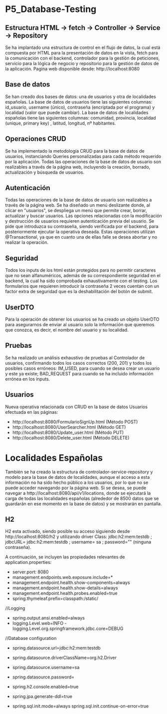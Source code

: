 # P5_Database-Testing


## Estructura HTML -> fetch -> Controller -> Service -> Repository
Se ha implantado una estructura de control en el flujo de datos, la cual está compuesta por HTML para la presentación de datos en la vista, fetch para la comunicación con el backend, controlador para la gestión de peticiones, servicio para la lógica de negocio y repositorio para la gestión de datos de la aplicación.
Pagina web disponible desde:  http://localhost:8080

## Base de datos
Se han creado dos bases de datos: una de usuarios y otra de localidades españolas. La base de datos de usuarios tiene las siguientes columnas: id_usuario, username (único), contraseña (encriptada por el programa) y localidad (valor que puede cambiar). La base de datos de localidades españolas tiene las siguientes columnas: comunidad, provincia, localidad (unique, primary key) , latitud, longitud, nº habitantes. 

## Operaciones CRUD
Se ha implementado la metodología CRUD para la base de datos de usuarios, instanciando Queries personalizadas para cada método requerido por la aplicación. Todas las operaciones de la base de datos de usuario son realizables a través de la página web, incluyendo la creación, borrado, actualización y búsqueda de usuarios.

## Autenticación
Todas las operaciones de la base de datos de usuario son realizables a través de la página web. Se ha diseñado un menú deslizante donde, al clicar en "usuarios", se despliega un menú que permite crear, borrar, actualizar y buscar usuarios. Las opciones relacionadas con la modificación y destrucción de usuarios requieren autenticación previa del usuario. Se pide que introduzca su contraseña, siendo verificada por el backend, para posteriormente ejecutar la operativa deseada.
Estas operaciones utilizan @Transactional, ya que en cuanto una de ellas falle se desea abortar y no realizar la operación.

## Seguridad
Todos los inputs de los html están protegidos para no permitir caracteres que no sean alfanuméricos, además de su correspondiente seguridad en el backend, la cual ha sido comprobada exhaustivamente con el testing. Los formularios que requieren introducir la contraseña 2 veces cuentan con un factor extra de seguridad que es la deshabilitación del botón de submit.

## UserDTO
Para la operación de obtener los usuarios se ha creado un objeto UserDTO para asegurarnos de enviar al usuario solo la información que queremos que conozca, es decir, el nombre del usuario y su localidad.

## Pruebas
Se ha realizado un análisis exhaustivo de pruebas al Controlador de usuarios, confirmando todos los casos correctos (200, 201) y todos los posibles casos erróneos: IM_USED, para cuando se desea crear un usuario y este ya existe; BAD_REQUEST para cuando se ha incluido información errónea en los inputs.

## Usuarios
Nueva operativa relacionada con CRUD en la base de datos Usuarios efectuada en las páginas:
-	http://localhost:8080/FormularioSignUp.html (Método POST)
-	http://localhost:8080/UserSearcher.html (Método GET) 
-	http://localhost:8080/Update_user.html (Método PUT) 
-	http://localhost:8080/Delete_user.html (Método DELETE)


# Localidades Españolas
También se ha creado la estructura de controlador-service-repository y modelo para la base de datos de localidades, aunque el acceso a esta información no ha sido hecho público a los usuarios, por lo que no se puede acceder navegando por la página web. Si se desea, se puede navegar a http://localhost:8080/api/v1/locations, donde se ejecutará la carga de todas las localidades españolas (alrededor de 8500 datos que se guardarán en ese momento en la base de datos) y se mostrarán en pantalla.

## H2
H2 esta activado, siendo posible su acceso siguiendo desde http://localhost:8080/h2 y utilizando driver Class: jdbc:h2:mem:testdb ;  jdbcURL= jdbc:h2:mem:testdb ; username= sa ; password="" (ninguna contraseña).

A continuación, se incluyen las propiedades relevantes de application.properties:

- server.port: 8080
- management.endpoints.web.exposure.include=*
- management.endpoint.health.show-components=always
- management.endpoint.health.show-details=always
- management.endpoint.health.probes.enabled=true
- spring.thymeleaf.prefix=classpath:/static/

//Logging
- spring.output.ansi.enabled=always
- logging.Level.web=INFO
-logging.Level.org.springframework.jdbc.core=DEBUG

//Database configuration
- spring.datasource.url=jdbc:h2:mem:testdb
- spring.datasource.driverClassName=org.h2.Driver
- spring.datasource.username=sa
- spring.datasource.password=

- spring.h2.console.enabled=true
- spring.jpa.generate-ddl=true
- spring.sql.init.mode=always
 spring.sql.init.continue-on-error=true
